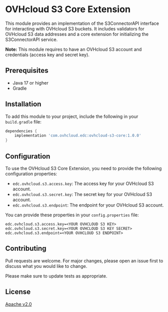 # OVHcloud S3 Core Extension

This module provides an implementation of the S3ConnectorAPI interface for interacting with OVHcloud 
S3 buckets. It includes validators for OVHcloud S3 data addresses and a core extension for 
initializing the S3ConnectorAPI service.

__Note:__ This module requires to have an OVHcloud S3 account and credentials (access key and secret key).

## Prerequisites

- Java 17 or higher
- Gradle

## Installation

To add this module to your project, include the following in your `build.gradle` file:

```groovy
dependencies {
    implementation 'com.ovhcloud.edc:ovhcloud-s3-core:1.0.0'
}
```

## Configuration

To use the OVHcloud S3 Core Extension, you need to provide the following configuration properties:

- `edc.ovhcloud.s3.access.key`: The access key for your OVHcloud S3 account.
- `edc.ovhcloud.s3.secret.key`: The secret key for your OVHcloud S3 account.
- `edc.ovhcloud.s3.endpoint`: The endpoint for your OVHcloud S3 account.

You can provide these properties in your `config.properties` file:

```properties
edc.ovhcloud.s3.access.key=<YOUR OVHCLOUD S3 KEY>
edc.ovhcloud.s3.secret.key=<YOUR OVHCLOUD S3 KEY SECRET>
edc.ovhcloud.s3.endpoint=<YOUR OVHCLOUD S3 ENDPOINT>
```
## Contributing

Pull requests are welcome. For major changes, please open an issue first
to discuss what you would like to change.

Please make sure to update tests as appropriate.

## License

[Apache v2.0](https://choosealicense.com/licenses/apache-2.0/)